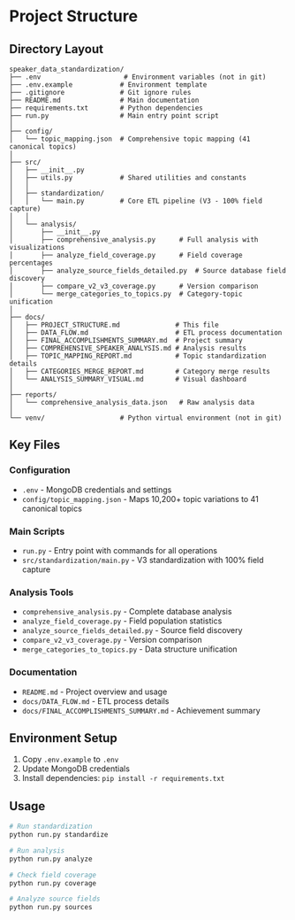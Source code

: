 # Project Structure

## Directory Layout

```
speaker_data_standardization/
├── .env                     # Environment variables (not in git)
├── .env.example            # Environment template
├── .gitignore              # Git ignore rules
├── README.md               # Main documentation
├── requirements.txt        # Python dependencies
├── run.py                  # Main entry point script
│
├── config/
│   └── topic_mapping.json  # Comprehensive topic mapping (41 canonical topics)
│
├── src/
│   ├── __init__.py
│   ├── utils.py            # Shared utilities and constants
│   │
│   ├── standardization/
│   │   └── main.py         # Core ETL pipeline (V3 - 100% field capture)
│   │
│   └── analysis/
│       ├── __init__.py
│       ├── comprehensive_analysis.py      # Full analysis with visualizations
│       ├── analyze_field_coverage.py      # Field coverage percentages
│       ├── analyze_source_fields_detailed.py  # Source database field discovery
│       ├── compare_v2_v3_coverage.py      # Version comparison
│       └── merge_categories_to_topics.py  # Category-topic unification
│
├── docs/
│   ├── PROJECT_STRUCTURE.md              # This file
│   ├── DATA_FLOW.md                      # ETL process documentation
│   ├── FINAL_ACCOMPLISHMENTS_SUMMARY.md  # Project summary
│   ├── COMPREHENSIVE_SPEAKER_ANALYSIS.md # Analysis results
│   ├── TOPIC_MAPPING_REPORT.md           # Topic standardization details
│   ├── CATEGORIES_MERGE_REPORT.md        # Category merge results
│   └── ANALYSIS_SUMMARY_VISUAL.md        # Visual dashboard
│
├── reports/
│   └── comprehensive_analysis_data.json   # Raw analysis data
│
└── venv/                   # Python virtual environment (not in git)
```

## Key Files

### Configuration
- `.env` - MongoDB credentials and settings
- `config/topic_mapping.json` - Maps 10,200+ topic variations to 41 canonical topics

### Main Scripts
- `run.py` - Entry point with commands for all operations
- `src/standardization/main.py` - V3 standardization with 100% field capture

### Analysis Tools
- `comprehensive_analysis.py` - Complete database analysis
- `analyze_field_coverage.py` - Field population statistics
- `analyze_source_fields_detailed.py` - Source field discovery
- `compare_v2_v3_coverage.py` - Version comparison
- `merge_categories_to_topics.py` - Data structure unification

### Documentation
- `README.md` - Project overview and usage
- `docs/DATA_FLOW.md` - ETL process details
- `docs/FINAL_ACCOMPLISHMENTS_SUMMARY.md` - Achievement summary

## Environment Setup

1. Copy `.env.example` to `.env`
2. Update MongoDB credentials
3. Install dependencies: `pip install -r requirements.txt`

## Usage

```bash
# Run standardization
python run.py standardize

# Run analysis
python run.py analyze

# Check field coverage
python run.py coverage

# Analyze source fields
python run.py sources
```